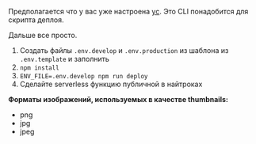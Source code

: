 Предполагается что у вас уже настроена [yc](https://cloud.yandex.ru/docs/cli/quickstart). Это CLI понадобится для скрипта деплоя.

Дальше все просто.
1. Создать файлы `.env.develop` и `.env.production` из шаблона из `.env.template` и заполнить
2. `npm install`
3. `ENV_FILE=.env.develop npm run deploy`
4. Сделайте serverless функцию публичной в найтроках


<b>Форматы изображений, используемых в качестве thumbnails:</b>
- png
- jpg
- jpeg